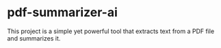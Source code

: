 # pdf-summarizer-ai
This project is a simple yet powerful tool that extracts text from a PDF file and summarizes it.
